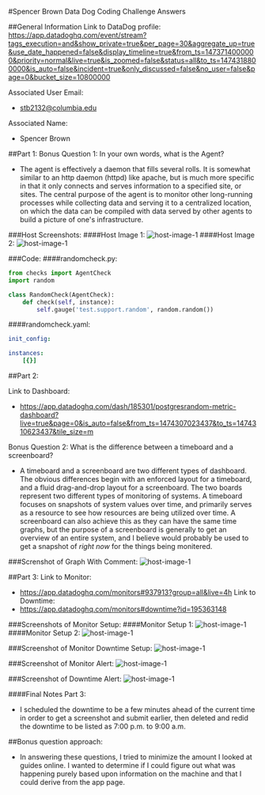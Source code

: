 #Spencer Brown Data Dog Coding Challenge Answers

##General Information
Link to DataDog profile: <br> 
https://app.datadoghq.com/event/stream?tags_execution=and&show_private=true&per_page=30&aggregate_up=true&use_date_happened=false&display_timeline=true&from_ts=1473714000000&priority=normal&live=true&is_zoomed=false&status=all&to_ts=1474318800000&is_auto=false&incident=true&only_discussed=false&no_user=false&page=0&bucket_size=10800000 

Associated User Email:<br>
* stb2132@columbia.edu

Associated Name:<br>
* Spencer Brown

##Part 1:
Bonus Question 1: In your own words, what is the Agent? <br>
* The agent is effectively a daemon that fills several rolls. It is somewhat similar to an http daemon (httpd) like apache, but is much more specific in that it only connects and serves information to a specified site, or sites. The central purpose of the agent is to monitor other long-running processes while collecting data and serving it to a centralized location, on which the data can be compiled with data served by other agents to build a picture of one's infrastructure. 

###Host Screenshots:
####Host Image 1:
![host-image-1](https://github.com/stb2132/hiring-engineers/blob/spencer_brown_answers/screenshots/host_map_view_1.png)
####Host Image 2:
![host-image-1](https://github.com/stb2132/hiring-engineers/blob/spencer_brown_answers/screenshots/host_map_view_2.png)

###Code:
####randomcheck.py:
````python
from checks import AgentCheck
import random

class RandomCheck(AgentCheck):
    def check(self, instance):
        self.gauge('test.support.random', random.random())
````
####randomcheck.yaml:
````yaml
init_config:

instances:
    [{}]
````

##Part 2:

Link to Dashboard: <br> 
* https://app.datadoghq.com/dash/185301/postgresrandom-metric-dashboard?live=true&page=0&is_auto=false&from_ts=1474307023437&to_ts=1474310623437&tile_size=m 

Bonus Question 2: What is the difference between a timeboard and a screenboard? <br> 
* A timeboard and a screenboard are two different types of dashboard. The obvious differences begin with an enforced layout for a timeboard, and a fluid drag-and-drop layout for a screenboard. The two boards represent two different types of monitoring of systems. A timeboard focuses on snapshots of system values over time, and primarily serves as a resource to see how resources are being utilized over time. A screenboard can also achieve this as they can have the same time graphs, but the purpose of a screenboard is generally to get an overview of an entire system, and I believe would probably be used to get a snapshot of *right now* for the things being monitered. 

###Screnshot of Graph With Comment:
![host-image-1](https://github.com/stb2132/hiring-engineers/tree/spencer_brown_answers/screenshots/snapshot_with_comments_above_.90.png)

##Part 3:
Link to Monitor:<br>
* https://app.datadoghq.com/monitors#937913?group=all&live=4h
Link to Downtime:<br> 
* https://app.datadoghq.com/monitors#downtime?id=195363148 

###Screenshots of Monitor Setup:
####Monitor Setup 1:
![host-image-1](https://github.com/stb2132/hiring-engineers/tree/spencer_brown_answers/screenshots/monitor_definition_1.png)
####Monitor Setup 2:
![host-image-1](https://github.com/stb2132/hiring-engineers/tree/spencer_brown_answers/screenshots/monitor_definition_2.png)

###Screenshot of Monitor Downtime Setup:
![host-image-1](https://github.com/stb2132/hiring-engineers/tree/spencer_brown_answers/screenshots/monitor_downtime_definition.png)

###Screenshot of Monitor Alert:
![host-image-1](https://github.com/stb2132/hiring-engineers/tree/spencer_brown_answers/screenshots/monitor_alert.png)

###Screenshot of Downtime Alert:
![host-image-1](https://github.com/stb2132/hiring-engineers/tree/spencer_brown_answers/screenshots/downtime_alert.png)

####Final Notes Part 3:<br>
* I scheduled the downtime to be a few minutes ahead of the current time in 
order to get a screenshot and submit earlier, then deleted and redid the downtime
to be listed as 7:00 p.m. to 9:00 a.m. 

##Bonus question approach:<br>
* In answering these questions, I tried to minimize the amount
I looked at guides online. I wanted to determine if I could figure out what was happening 
purely based upon information on the machine and that I could derive from the app page. 
